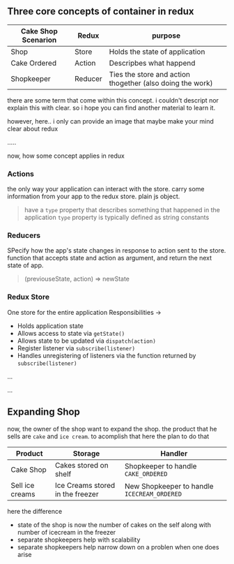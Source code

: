 


## Three core concepts of container in redux


| Cake Shop Scenarion       | Redux         | purpose               |
| ----------------------    | ------------  | --------------------- |
| Shop                      | Store         | Holds the state of application
| Cake Ordered              | Action        | Descripbes what happend
| Shopkeeper                | Reducer       | Ties the store and action thogether (also doing the work)

there are some term that come within this concept.
i couldn't descript nor explain this with clear. so i hope you can find another material to learn it.

however, here..
i only can provide an image that maybe make your mind clear about redux

..... 



now, how some concept applies in redux

### Actions
the only way your application can interact with the store.
carry some information from your app to the redux store.
plain js object.
> have a `type` property that describes something that happened in the application
> `type` property is typically defined as string constants


### Reducers
SPecify how the app's state changes in response to action sent to the store. 
function that accepts state and action as argument, and return the next state of app. 
> (previouseState, action) => newState



### Redux Store
One store for the entire application
Responsibilities ->
- Holds application state
- Allows access to state via `getState()`
- Allows state to be updated via `dispatch(action)`
- Register listener via `subscribe(listener)`
- Handles unregistering of listeners via the function returned by `subscribe(listener)`

...

...
## Expanding Shop
now, the owner of the shop want to expand the shop. the product that he sells are `cake` and `ice cream`.
to acomplish that here the plan to do that

| Product       | Storage         | Handler               |
| ----------------------    | ------------  | --------------------- |
| Cake Shop | Cakes stored on shelf         | Shopkeeper to handle `CAKE_ORDERED`
| Sell ice creams | Ice Creams stored in the freezer | New Shopkeeper to handle `ICECREAM_ORDERED`

here the difference
 + state of the shop is now the number of cakes on the self along with number of icecream in the freezer
 + separate shopkeepers help with scalability
 + separate shopkeepers help narrow down on a problen when one does arise